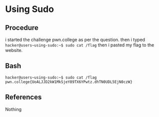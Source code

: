 # Using Sudo

## Procedure
i started the challenge pwn.college
as per the question.
then i typed `hacker@users~using-sudo:~$ sudo cat /flag`
then i pasted my flag to the website.

## Bash
`hacker@users~using-sudo:~$ sudo cat /flag
pwn.college{UoALJJD2kW1MkSjeY89TX6YPwtz.dhTN0UDL5EjN0czW}`

## References
Nothing
